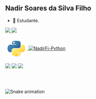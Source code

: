 ## Nadir Soares da Silva Filho

- 🔭 Estudante.

<div>
  <a href="https://github.com/NadirFi">
  <img height="180em" src="https://github-readme-stats.vercel.app/api?username=NadirFi&show_icons=true&theme=merko&include_all_commits=true&count_private=true"/>
  <img height="180em" src="https://github-readme-stats.vercel.app/api/top-langs/?username=NadirFi&layout=compact&langs_count=16&theme=merko"/>
</div>

<div style="display: flex justify-content: space-between"><br>
  <img align="center" alt="NadirFi-Python" height="60" width="70" src="https://raw.githubusercontent.com/devicons/devicon/master/icons/python/python-original.svg">
  <img align="center" alt="NadirFi-Python" height="60" width="70" src="https://cdn.jsdelivr.net/gh/devicons/devicon/icons/java/java-original-wordmark.svg" />       
</div>
<br>
<div> 
  <a href="https://instagram.com/nadirfi" target="_blank"><img src="https://img.shields.io/badge/-Instagram-%23E4405F?style=for-the-badge&logo=instagram&logoColor=white" target="_blank"></a> 
  <a href = "mailto:nadirssfilho@gmail.com"><img src="https://img.shields.io/badge/-Gmail-%23333?style=for-the-badge&logo=gmail&logoColor=white" target="_blank"></a>
  <a href="https://www.linkedin.com/in/nadir-filho-427981247" target="_blank"><img src="https://img.shields.io/badge/-LinkedIn-%230077B5?style=for-the-badge&logo=linkedin&logoColor=white" target="_blank"></a> 

<br><br>

![Snake animation](https://github.com/NadirFi/NadirFi/blob/output/github-contribution-grid-snake.svg)

</div>
